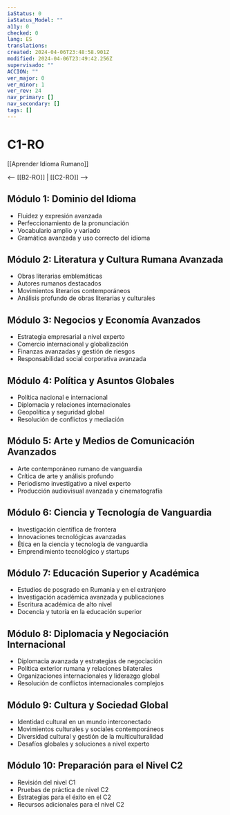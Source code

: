 ```yaml
---
iaStatus: 0
iaStatus_Model: ""
a11y: 0
checked: 0
lang: ES
translations: 
created: 2024-04-06T23:48:58.901Z
modified: 2024-04-06T23:49:42.256Z
supervisado: ""
ACCION: ""
ver_major: 0
ver_minor: 1
ver_rev: 24
nav_primary: []
nav_secondary: []
tags: []
---
```

# C1-RO

[[Aprender Idioma Rumano]]

<-- [[B2-RO]] | [[C2-RO]] -->

## Módulo 1: Dominio del Idioma

- Fluidez y expresión avanzada
- Perfeccionamiento de la pronunciación
- Vocabulario amplio y variado
- Gramática avanzada y uso correcto del idioma

## Módulo 2: Literatura y Cultura Rumana Avanzada

- Obras literarias emblemáticas
- Autores rumanos destacados
- Movimientos literarios contemporáneos
- Análisis profundo de obras literarias y culturales

## Módulo 3: Negocios y Economía Avanzados

- Estrategia empresarial a nivel experto
- Comercio internacional y globalización
- Finanzas avanzadas y gestión de riesgos
- Responsabilidad social corporativa avanzada

## Módulo 4: Política y Asuntos Globales

- Política nacional e internacional
- Diplomacia y relaciones internacionales
- Geopolítica y seguridad global
- Resolución de conflictos y mediación

## Módulo 5: Arte y Medios de Comunicación Avanzados

- Arte contemporáneo rumano de vanguardia
- Crítica de arte y análisis profundo
- Periodismo investigativo a nivel experto
- Producción audiovisual avanzada y cinematografía

## Módulo 6: Ciencia y Tecnología de Vanguardia

- Investigación científica de frontera
- Innovaciones tecnológicas avanzadas
- Ética en la ciencia y tecnología de vanguardia
- Emprendimiento tecnológico y startups

## Módulo 7: Educación Superior y Académica

- Estudios de posgrado en Rumania y en el extranjero
- Investigación académica avanzada y publicaciones
- Escritura académica de alto nivel
- Docencia y tutoría en la educación superior

## Módulo 8: Diplomacia y Negociación Internacional

- Diplomacia avanzada y estrategias de negociación
- Política exterior rumana y relaciones bilaterales
- Organizaciones internacionales y liderazgo global
- Resolución de conflictos internacionales complejos

## Módulo 9: Cultura y Sociedad Global

- Identidad cultural en un mundo interconectado
- Movimientos culturales y sociales contemporáneos
- Diversidad cultural y gestión de la multiculturalidad
- Desafíos globales y soluciones a nivel experto

## Módulo 10: Preparación para el Nivel C2

- Revisión del nivel C1
- Pruebas de práctica de nivel C2
- Estrategias para el éxito en el C2
- Recursos adicionales para el nivel C2

